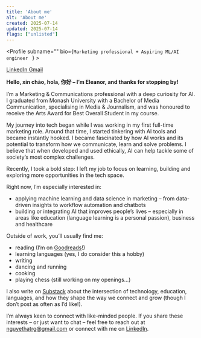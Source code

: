 ```yaml
---
title: 'About me'
alt: 'About me'
created: 2025-07-14
updated: 2025-07-14
flags: ["unlisted"]
---
```

<script lang="ts">
  import Profile from '$lib/components/extra/profile.svelte'
</script>

<Profile subname="" bio={`Marketing professional + Aspiring ML/AI engineer ` } >

<div class="flex flex-col md:flex-row gap-4 mt-4">
<a href="https://www.linkedin.com/in/eleanor-truong-956b26190/" rel="noopener external" target="_blank" class="group flex-1 relative overflow-hidden btn btn-block normal-case border-none no-underline bg-[#0e76a8] hover:bg-[#f2a60c]">
  <span class="i-simple-icons-telegram absolute w-16 h-16 left-10 opacity-20 fill-white transform-gpu transition-transform ease-in-out duration-500 group-hover:scale-125" />
  <span class="z-10 !text-white">LinkedIn</span>
</a>
<a href="mailto:nguyethatrg@gmail.com" rel="noopener external" target="_blank" class="group flex-1 relative overflow-hidden btn btn-block normal-case border-none no-underline bg-[#c71610] hover:bg-[#08851b]">
  <span class="i-simple-icons-discord absolute w-16 h-16 right-10 opacity-20 fill-white transform-gpu transition-transform ease-in-out duration-500 group-hover:scale-125" />
  <span class="z-10 !text-white">Gmail</span>
</a>
</div>
</Profile>


**Hello, xin chào, hola, 你好 – I’m Eleanor, and thanks for stopping by!**

I’m a Marketing & Communications professional with a deep curiosity for AI. I graduated from Monash University with a Bachelor of Media Communication, specialising in Media & Journalism, and was honoured to receive the Arts Award for Best Overall Student in my course.

My journey into tech began while I was working in my first full-time marketing role. Around that time, I started tinkering with AI tools and became instantly hooked. I became fascinated by how AI works and its potential to transform how we communicate, learn and solve problems. I believe that when developed and used ethically, AI can help tackle some of society’s most complex challenges.

Recently, I took a bold step: I left my job to focus on learning, building and exploring more opportunities in the tech space.

Right now, I’m especially interested in:

- applying machine learning and data science in marketing – from data-driven insights to workflow automation and chatbots  
- building or integrating AI that improves people’s lives – especially in areas like education (language learning is a personal passion), business and healthcare

Outside of work, you’ll usually find me:

- reading (I’m on [Goodreads](https://www.goodreads.com/user/show/86487085-eleanor-truong)!)
- learning languages (yes, I do consider this a hobby)
- writing  
- dancing and running  
- cooking  
- playing chess (still working on my openings…)

I also write on [Substack](https://eleanortruong.substack.com/) about the intersection of technology, education, languages, and how they shape the way we connect and grow (though I don’t post as often as I’d like!).

I’m always keen to connect with like-minded people. If you share these interests – or just want to chat – feel free to reach out at [nguyethatrg@gmail.com](mailto:nguyethatrg@gmail.com) or connect with me on [LinkedIn](https://www.linkedin.com/in/eleanor-truong-956b26190/).

